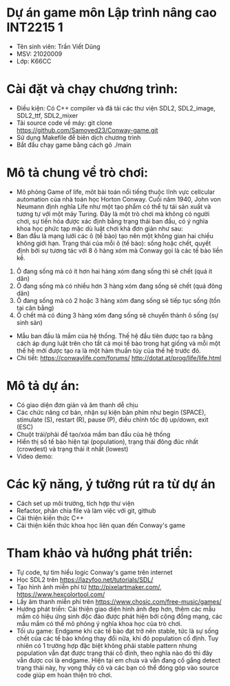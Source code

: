 # Dự án game môn Lập trình nâng cao INT2215 1
- Tên sinh viên: Trần Viết Dũng
- MSV: 21020009
- Lớp: K66CC
# Cài đặt và chạy chương trình:
- Điều kiện: Có C++ compiler và đã tải các thư viện SDL2, SDL2_image, SDL2_ttf, SDL2_mixer
- Tải source code về máy: git clone https://github.com/Samoyed23/Conway-game.git 
- Sử dụng Makefile để biên dịch chương trình
- Bắt đầu chạy game bằng cách gõ ./main  
# Mô tả chung về trò chơi:
- Mô phỏng Game of life, môt bài toán nổi tiếng thuộc lĩnh vực cellcular automation của nhà toán học Horton Conway. Cuối năm 1940, John von Neumann định nghĩa Life như một tạo phẩm có thể tự tái sản xuất và tương tự với một máy Turing. Đây là một trò chơi mà không có người chơi, sự tiến hóa được xác định bằng trạng thái ban đầu, có ý nghĩa khoa học phức tạp mặc dù luật chơi khá đơn giản như sau:
- Ban đầu là mạng lưới các ô (tế bào) tạo nên một không gian hai chiều không giới hạn. Trạng thái của mỗi ô (tế bào): sống hoặc chết, quyết định bởi sự tương tác với 8 ô hàng xóm mà Conway gọi là các tế bào liền kề.
1. Ô đang sống mà có ít hơn hai hàng xóm đang sống thì sẽ chết (quá ít dân)
2. Ô đang sống mà có nhiều hơn 3 hàng xóm đang sống sẽ chết (quá đông dân)
3. Ô đang sống mà có 2 hoặc 3 hàng xóm đang sống sẽ tiếp tục sống (tồn tại cân bằng)
4. Ô chết mà có đúng 3 hàng xóm đang sống sẽ chuyển thành ô sống (sự sinh sản)
- Mẫu ban đầu là mầm của hệ thống. Thế hệ đầu tiên được tạo ra bằng cách áp dụng luật trên cho tất cả mọi tế bào trong hạt giống và mỗi một thế hệ mới được tạo ra là một hàm thuần túy của thế hệ trước đó.
- Chi tiết: https://conwaylife.com/forums/  http://dotat.at/prog/life/life.html
# Mô tả dự án:
- Có giao diện đơn giản và âm thanh dễ chịu
- Các chức năng cơ bản, nhận sự kiện bàn phím như begin (SPACE), stimulate (S), restart (R), pause (P), điều chỉnh tốc độ up/down, exit (ESC)
- Chuột trái/phải để tạo/xóa mầm ban đầu của hệ thống
- Hiển thị số tế bào hiện tại (population), trạng thái đông đúc nhất (crowdest) và trạng thái ít nhất (lowest) 
- Video demo: 
# Các kỹ năng, ý tưởng rút ra từ dự án
- Cách set up môi trường, tích hợp thư viện
- Refactor, phân chia file và làm việc với git, github
- Cải thiện kiến thức C++
- Cải thiện kiến thức khoa học liên quan đến Conway's game
# Tham khảo và hướng phát triển:
- Tự code, tự tìm hiểu logic Conway's game trên internet
- Học SDL2 trên https://lazyfoo.net/tutorials/SDL/ 
- Tạo hình ảnh miễn phí từ http://pixelartmaker.com/, https://www.hexcolortool.com/
- Lấy âm thanh miễn phí trên https://www.chosic.com/free-music/games/
- Hướng phát triển: Cải thiện giao diện hình ảnh đẹp hơn, thêm các mẫu mầm có hiệu ứng sinh độc đáo được phát hiện bởi cộng đồng mạng, các mẫu mầm có thể mô phỏng ý nghĩa khoa học của trò chơi.
- Tối ưu game: Endgame khi các tế bào đạt trở nên stable, tức là sự sống chết của các tế bào không thay đổi nữa, khi đó population cố định. Tuy nhiên có 1 trường hợp đặc biệt không phải stable pattern nhưng population vẫn đạt được trạng thái cố định, theo nghĩa nào đó thì đây vẫn được coi là endgame. Hiện tại em chưa và vẫn đang cố gắng detect trạng thái này, hy vọng thầy cô và các bạn có thể đóng góp vào source code giúp em hoàn thiện trò chơi.
